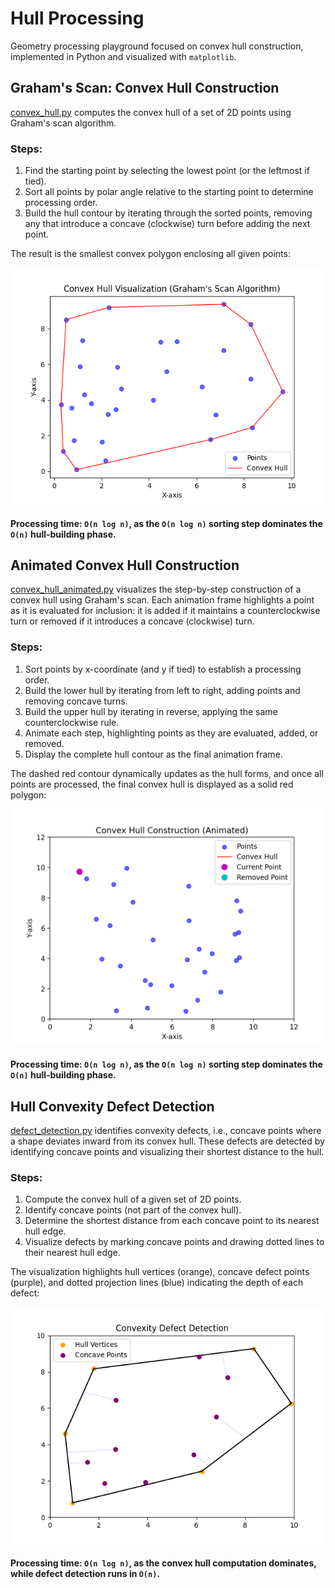 ﻿# Hull Processing

Geometry processing playground focused on convex hull construction, implemented in Python and visualized with `matplotlib`.

## Graham's Scan: Convex Hull Construction

[convex_hull.py](/convex_hull.py) computes the convex hull of a set of 2D points using Graham's scan algorithm.

### Steps:

1. Find the starting point by selecting the lowest point (or the leftmost if tied).
2. Sort all points by polar angle relative to the starting point to determine processing order.
3. Build the hull contour by iterating through the sorted points, removing any that introduce a concave (clockwise) turn before adding the next point.

The result is the smallest convex polygon enclosing all given points:

<p align="center">
  <img src="assets/grahams_scan.png" alt="Convex Hull" width="550">
</p>

#### Processing time: `O(n log n)`, as the `O(n log n)` sorting step dominates the `O(n)` hull-building phase.

## Animated Convex Hull Construction

[convex_hull_animated.py](/convex_hull_animated.py) visualizes the step-by-step construction of a convex hull using Graham's scan. Each animation frame highlights a point as it is evaluated for inclusion: it is added if it maintains a counterclockwise turn or removed if it introduces a concave (clockwise) turn.

### Steps:
1. Sort points by x-coordinate (and y if tied) to establish a processing order.
2. Build the lower hull by iterating from left to right, adding points and removing concave turns.
3. Build the upper hull by iterating in reverse, applying the same counterclockwise rule.
4. Animate each step, highlighting points as they are evaluated, added, or removed.
5. Display the complete hull contour as the final animation frame.

The dashed red contour dynamically updates as the hull forms, and once all points are processed, the final convex hull is displayed as a solid red polygon:

<p align="center">
  <img src="assets/convex_hull_animation.gif" alt="Animated Convex Hull Construction" width="550">
</p>

#### Processing time: `O(n log n)`, as the `O(n log n)` sorting step dominates the `O(n)` hull-building phase.

## Hull Convexity Defect Detection

[defect_detection.py](/defect_detection.py) identifies convexity defects, i.e., concave points where a shape deviates inward from its convex hull. These defects are detected by identifying concave points and visualizing their shortest distance to the hull.

### Steps:

1. Compute the convex hull of a given set of 2D points.
2. Identify concave points (not part of the convex hull).
3. Determine the shortest distance from each concave point to its nearest hull edge.
4. Visualize defects by marking concave points and drawing dotted lines to their nearest hull edge.

The visualization highlights hull vertices (orange), concave defect points (purple), and dotted projection lines (blue) indicating the depth of each defect:

<p align="center"> 
    <img src="assets/convexity_defect.png" alt="Convexity Defect Detection" width="550"> 
</p>

#### Processing time: `O(n log n)`, as the convex hull computation dominates, while defect detection runs in `O(n)`.
